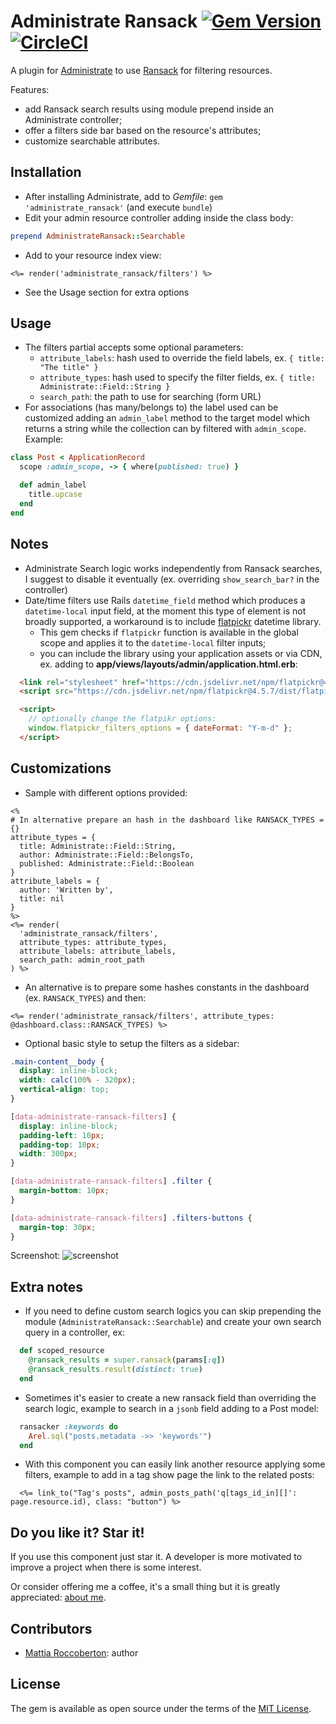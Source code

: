 # Administrate Ransack [![Gem Version](https://badge.fury.io/rb/administrate_ransack.svg)](https://badge.fury.io/rb/administrate_ransack) [![CircleCI](https://circleci.com/gh/blocknotes/administrate_ransack.svg?style=svg)](https://circleci.com/gh/blocknotes/administrate_ransack)
A plugin for [Administrate](https://github.com/thoughtbot/administrate) to use [Ransack](https://github.com/activerecord-hackery/ransack) for filtering resources.

Features:
- add Ransack search results using module prepend inside an Administrate controller;
- offer a filters side bar based on the resource's attributes;
- customize searchable attributes.

## Installation
- After installing Administrate, add to *Gemfile*: `gem 'administrate_ransack'` (and execute `bundle`)
- Edit your admin resource controller adding inside the class body:
```rb
prepend AdministrateRansack::Searchable
```
- Add to your resource index view:
```erb
<%= render('administrate_ransack/filters') %>
```
- See the Usage section for extra options

## Usage
- The filters partial accepts some optional parameters:
  + `attribute_labels`: hash used to override the field labels, ex. `{ title: "The title" }`
  + `attribute_types`: hash used to specify the filter fields, ex. `{ title: Administrate::Field::String }`
  + `search_path`: the path to use for searching (form URL)
- For associations (has many/belongs to) the label used can be customized adding an `admin_label` method to the target model which returns a string while the collection can by filtered with `admin_scope`. Example:

```rb
class Post < ApplicationRecord
  scope :admin_scope, -> { where(published: true) }

  def admin_label
    title.upcase
  end
end
```

## Notes
- Administrate Search logic works independently from Ransack searches, I suggest to disable it eventually (ex. overriding `show_search_bar?` in the controller)
- Date/time filters use Rails `datetime_field` method which produces a `datetime-local` input field, at the moment this type of element is not broadly supported, a workaround is to include [flatpickr](https://github.com/flatpickr/flatpickr) datetime library.
  + This gem checks if `flatpickr` function is available in the global scope and applies it to the `datetime-local` filter inputs;
  + you can include the library using your application assets or via CDN, ex. adding to **app/views/layouts/admin/application.html.erb**:
```html
  <link rel="stylesheet" href="https://cdn.jsdelivr.net/npm/flatpickr@4.5.7/dist/flatpickr.min.css">
  <script src="https://cdn.jsdelivr.net/npm/flatpickr@4.5.7/dist/flatpickr.min.js"></script>

  <script>
    // optionally change the flatpikr options:
    window.flatpickr_filters_options = { dateFormat: "Y-m-d" };
  </script>
```

## Customizations
- Sample with different options provided:
```erb
<%
# In alternative prepare an hash in the dashboard like RANSACK_TYPES = {}
attribute_types = {
  title: Administrate::Field::String,
  author: Administrate::Field::BelongsTo,
  published: Administrate::Field::Boolean
}
attribute_labels = {
  author: 'Written by',
  title: nil
}
%>
<%= render(
  'administrate_ransack/filters',
  attribute_types: attribute_types,
  attribute_labels: attribute_labels,
  search_path: admin_root_path
) %>
```
- An alternative is to prepare some hashes constants in the dashboard (ex. `RANSACK_TYPES`) and then:
```erb
<%= render('administrate_ransack/filters', attribute_types: @dashboard.class::RANSACK_TYPES) %>
```
- Optional basic style to setup the filters as a sidebar:
```css
.main-content__body {
  display: inline-block;
  width: calc(100% - 320px);
  vertical-align: top;
}

[data-administrate-ransack-filters] {
  display: inline-block;
  padding-left: 10px;
  padding-top: 10px;
  width: 300px;
}

[data-administrate-ransack-filters] .filter {
  margin-bottom: 10px;
}

[data-administrate-ransack-filters] .filters-buttons {
  margin-top: 30px;
}
```

Screenshot:
![screenshot](screenshot.png)

## Extra notes
- If you need to define custom search logics you can skip prepending the module (`AdministrateRansack::Searchable`) and create your own search query in a controller, ex:
```ruby
  def scoped_resource
    @ransack_results = super.ransack(params[:q])
    @ransack_results.result(distinct: true)
  end
```
- Sometimes it's easier to create a new ransack field than overriding the search logic, example to search in a `jsonb` field adding to a Post model:
```ruby
  ransacker :keywords do
    Arel.sql("posts.metadata ->> 'keywords'")
  end
```
- With this component you can easily link another resource applying some filters, example to add in a tag show page the link to the related posts:
```erb
  <%= link_to("Tag's posts", admin_posts_path('q[tags_id_in][]': page.resource.id), class: "button") %>
```

## Do you like it? Star it!
If you use this component just star it. A developer is more motivated to improve a project when there is some interest.

Or consider offering me a coffee, it's a small thing but it is greatly appreciated: [about me](https://www.blocknot.es/about-me).

## Contributors
- [Mattia Roccoberton](https://blocknot.es/): author

## License
The gem is available as open source under the terms of the [MIT License](https://opensource.org/licenses/MIT).

